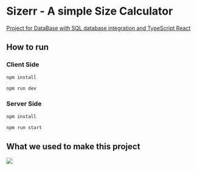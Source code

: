 # Sizerr - A simple Size Calculator

[Project for DataBase with SQL database integration and TypeScript React
](https://github.com/OlivierKobialka/Sizerr/blob/master/Description%20of%20Assumption.md)

## How to run

### Client Side

```bash
npm install

npm run dev
```

### Server Side

```bash
npm install

npm run start
```

## What we used to make this project

<p align="left">
  <a href="https://github.com/OlivierKobialka/Sizerr">
    <img src="https://skillicons.dev/icons?i=git,express,js,ts,react,solidity,nodejs,materialui,tailwind,vercel,mysql,postman&perline=6" />
  </a>
</p>
